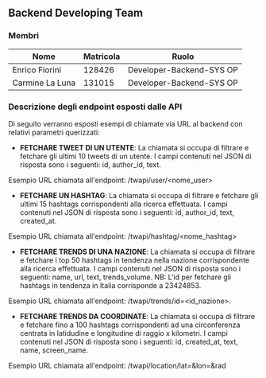 ## Backend Developing Team

### Membri

| Nome | Matricola | Ruolo |
| ------ | ------ | ------ |
| Enrico Fiorini | 128426 | Developer-Backend-SYS OP |
| Carmine La Luna | 131015 | Developer-Backend-SYS OP |


### Descrizione degli endpoint esposti dalle API

Di seguito verranno esposti esempi di chiamate via URL al backend con relativi parametri querizzati:

- **FETCHARE TWEET DI UN UTENTE**: La chiamata si occupa di filtrare e fetchare gli ultimi 10 tweets di un utente.
I campi contenuti nel JSON di risposta sono i seguenti: id, author_id, text.

Esempio URL chiamata all'endpoint: /twapi/user/<nome_user>


- **FETCHARE UN HASHTAG**: La chiamata si occupa di filtrare e fetchare gli ultimi 15 hashtags corrispondenti alla ricerca effettuata.
I campi contenuti nel JSON di risposta sono i seguenti: id, author_id, text, created_at.

Esempio URL chiamata all'endpoint: /twapi/hashtag/<nome_hashtag>


- **FETCHARE TRENDS DI UNA NAZIONE**: La chiamata si occupa di filtrare e fetchare i top 50 hashtags in tendenza nella nazione corrispondente alla ricerca effettuata.
I campi contenuti nel JSON di risposta sono i seguenti: name, url, text, trends_volume. NB: L'id per fetchare gli hashtags in tendenza in Italia corrisponde a 23424853.

Esempio URL chiamata all'endpoint: /twapi/trends/id=<id_nazione>.



- **FETCHARE TRENDS DA COORDINATE**: La chiamata si occupa di filtrare e fetchare fino a 100 hashtags corrispondenti ad una circonferenza centrata in latidudine e longitudine di raggio x kilometri.
I campi contenuti nel JSON di risposta sono i seguenti: id, created_at, text, name, screen_name.

Esempio URL chiamata all'endpoint: /twapi/location/lat=<latitudine>&lon=<longitudine>&rad<raggio>

